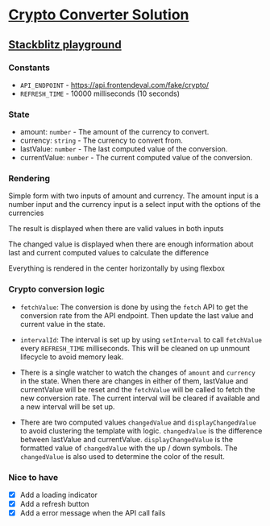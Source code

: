 # [Crypto Converter Solution](https://frontendeval.com/questions/crypto-converter)

## [Stackblitz playground](https://stackblitz.com/github/willnguyen1312/crypto-converter)

### Constants

- `API_ENDPOINT` - https://api.frontendeval.com/fake/crypto/
- `REFRESH_TIME` - 10000 milliseconds (10 seconds)

### State

- amount: `number` - The amount of the currency to convert.
- currency: `string` - The currency to convert from.
- lastValue: `number` - The last computed value of the conversion.
- currentValue: `number` - The current computed value of the conversion.

### Rendering

Simple form with two inputs of amount and currency. The amount input is a number input and the currency input is a select input with the options of the currencies

The result is displayed when there are valid values in both inputs

The changed value is displayed when there are enough information about last and current computed values to calculate the difference

Everything is rendered in the center horizontally by using flexbox

### Crypto conversion logic

- `fetchValue`: The conversion is done by using the `fetch` API to get the conversion rate from the API endpoint. Then update the last value and current value in the state.

- `intervalId`: The interval is set up by using `setInterval` to call `fetchValue` every `REFRESH_TIME` milliseconds. This will be cleaned on up unmount lifecycle to avoid memory leak.

- There is a single watcher to watch the changes of `amount` and `currency` in the state. When there are changes in either of them, lastValue and currentValue will be reset and the `fetchValue` will be called to fetch the new conversion rate. The current interval will be cleared if available and a new interval will be set up.

- There are two computed values `changedValue` and `displayChangedValue` to avoid clustering the template with logic. `changedValue` is the difference between lastValue and currentValue. `displayChangedValue` is the formatted value of `changedValue` with the up / down symbols. The `changedValue` is also used to determine the color of the result.

### Nice to have

- [x] Add a loading indicator
- [x] Add a refresh button
- [x] Add a error message when the API call fails
